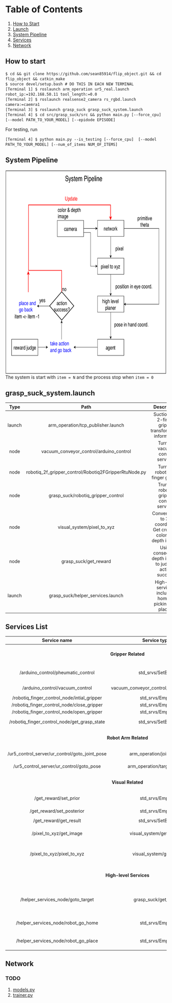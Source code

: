 # Table of Contents
1. [How to Start](#Start)
2. [Launch](#Launch)
3. [System Pipeline](#Pipeline)
4. [Services](#Services)
5. [Network](#Network)

## How to start <a name="Start"></a>
```
$ cd && git clone https://github.com/sean85914/flip_object.git && cd flip_object && catkin_make
$ source devel/setup.bash # DO THIS IN EACH NEW TERMINAL
[Terminal 1] $ roslaunch arm_operation ur5_real.launch robot_ip:=192.168.50.11 tool_length:=0.0
[Terminal 2] $ roslaunch realsense2_camera rs_rgbd.launch camera:=caemra1
[Terminal 3] $ roslaunch grasp_suck grasp_suck_system.launch
[Terminal 4] $ cd src/grasp_suck/src && python main.py [--force_cpu] [--model PATH_TO_YOUR_MODEL] [--epidode EPISODE]
```
For testing, run
```
[Terminal 4] $ python main.py --is_testing [--force_cpu]  [--model PATH_TO_YOUR_MODEL] [--num_of_items NUM_OF_ITEMS]
```
## System Pipeline <a name="Pipeline"></a>
<img src="img/dqn_grasp_and_suck.png" height=640px align="center"/>
The system is start with <code>item = N</code> and the process stop when <code>item = 0</code>

## grasp_suck_system.launch <a name="Launch"></a>

| Type   | Path    | Description |
| :---:  | :---:   | :---:       |
| launch | arm_operation/tcp_publisher.launch                    | Suction and 2-finger gripper transformation information |
| node   | vacuum_conveyor_control/arduino_control               | Turn on vacuum control services |
| node   | robotiq_2f_gripper_control/Robotiq2FGripperRtuNode.py | Turn on robotiq 2-finger gripper |
| node   | grasp_suck/robotiq_gripper_control                    | Trun on robotiq gripper control services |
| node   | visual_system/pixel_to_xyz                            | Convert pixel to 3D coordinate <br>Get cropped color and depth images</br> |
| node   | grasp_suck/get_reward                                 | Using consecutive depth images to judge if action succeed |
| launch | grasp_suck/helper_services.launch                     | High-level services, including homing, picking and placing | 

## Services List <a name="Services"></a>

| Service name                              | Service type | Description |
| :---:                                     | :---: | :---: |
|<tr><td colspan=3><p align="center">**Gripper Related**</p></td></tr>|
| /arduino_control/pheumatic_control | std_srvs/SetBool | Suction cup expansion and contraction |
| /arduino_control/vacuum_control    | vacuum_conveyor_control/vacuum_control | Suction behavior control | 
| /robotiq_finger_control_node/intial_gripper | std_srvs/Empty | Initialize gripper |
| /robotiq_finger_control_node/close_gripper | std_srvs/Empty | Close gripper |
| /robotiq_finger_control_node/open_gripper  | std_srvs/Empty | Open gripper | 
| /robotiq_finger_control_node/get_grasp_state | std_srvs/SetBool | Get if grasp success |
|<tr><td colspan=3><p align="center">**Robot Arm Related**</p></td></tr>|
| /ur5_control_server/ur_control/goto_joint_pose | arm_operation/joint_pose | Go to user given joint pose |
| /ur5_control_server/ur_control/goto_pose | arm_operation/target_pose | Go to user given cartesian pose | 
|<tr><td colspan=3><p align="center">**Visual Related**</p></td></tr>|
| /get_reward/set_prior | std_srvs/Empty | Set depth image before action |
| /get_reward/set_posterior | std_srvs/Empty | Set depth image after action |
| /get_reward/get_result | std_srvs/SetBool | Get result of action |
| /pixel_to_xyz/get_image | visual_system/get_image | Return cropped color and depth images |
| /pixel_to_xyz/pixel_to_xyz | visual_system/get_xyz | Return 3D coordinate with request pixel in color_optical_frame |
|<tr><td colspan=3><p align="center">**High-level Services**</p></td></tr>|
| /helper_services_node/goto_target | grasp_suck/get_pose | Make arm contact with request point with specific motion primitive and angle
| /helper_services_node/robot_go_home | std_srvs/Empty | Return arm to home and set posterior |
| /helper_services_node/robot_go_place | std_srvs/Empty | Place the object with predifined pose |

## Network <a name="Network"></a>
### TODO
1. [models.py](https://github.com/sean85914/flip_object/blob/master/src/grasp_suck/src/models.py)
2. [trainer.py](https://github.com/sean85914/flip_object/blob/master/src/grasp_suck/src/trainer.py)
